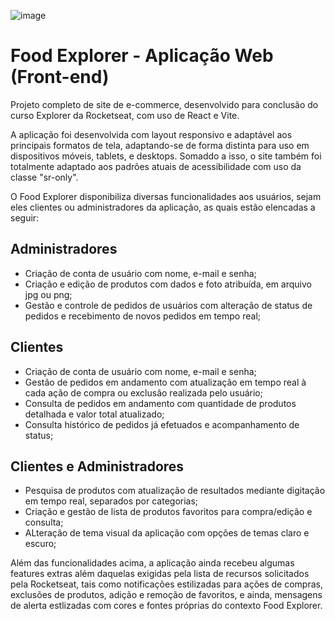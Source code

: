 ![image](https://github.com/user-attachments/assets/94b52da4-73db-431b-849a-d9c8852fe34c)

<h1>Food Explorer - Aplicação Web (Front-end)</h1>

<p>Projeto completo de site de e-commerce, desenvolvido para conclusão do curso Explorer da Rocketseat, com uso de React e Vite.</p>

<p>A aplicação foi desenvolvida com layout responsivo e adaptável aos principais formatos de tela, adaptando-se de forma distinta para uso em dispositivos móveis, tablets, e desktops. Somaddo a isso, o site também foi totalmente adaptado aos padrões atuais de acessibilidade com uso da classe "sr-only".</p>

<p>O Food Explorer disponibiliza diversas funcionalidades aos usuários, sejam eles clientes ou administradores da aplicação, as quais estão elencadas a seguir:</p>

<h2>Administradores</h2>
<ul>
  <li>Criação de conta de usuário com nome, e-mail e senha;</li>
  <li>Criação e edição de produtos com dados e foto atribuída, em arquivo jpg ou png;</li>
  <li>Gestão e controle de pedidos de usuários com alteração de status de pedidos e recebimento de novos pedidos em tempo real;</li>  
</ul>

<h2>Clientes</h2>
<ul>
  <li>Criação de conta de usuário com nome, e-mail e senha;</li>
  <li>Gestão de pedidos em andamento com atualização em tempo real à cada ação de compra ou exclusão realizada pelo usuário;</li>
  <li>Consulta de pedidos em andamento com quantidade de produtos detalhada e valor total atualizado;</li>
  <li>Consulta histórico de pedidos já efetuados e acompanhamento de status;</li>
</ul>

<h2>Clientes e Administradores</h2>
<ul>
  <li>Pesquisa de produtos com atualização de resultados mediante digitação em tempo real, separados por categorias;</li>
  <li>Criação e gestão de lista de produtos favoritos para compra/edição e consulta;</li>
  <li>ALteração de tema visual da aplicação com opções de temas claro e escuro;</li>
</ul>

<p>Além das funcionalidades acima, a aplicação ainda recebeu algumas features extras além daquelas exigidas pela lista de recursos solicitados pela Rocketseat, tais como notificações estilizadas para ações de compras, exclusões de produtos, adição e remoção de favoritos, e ainda, mensagens de alerta estlizadas com cores e fontes próprias do contexto Food Explorer.</p>
